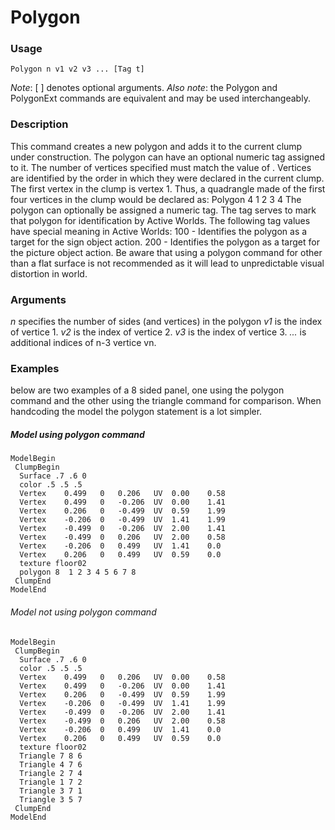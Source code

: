 # Polygon

### Usage
    Polygon n v1 v2 v3 ... [Tag t] 

*Note*: [ ] denotes optional arguments.
*Also note*: the Polygon and PolygonExt commands are equivalent and may be used interchangeably.

### Description
This command creates a new polygon and adds it to the current clump under construction. The polygon can have an optional numeric tag assigned to it. 
The number of vertices specified must match the value of . 
Vertices are identified by the order in which they were declared in the current clump. The first vertex in the clump is vertex 1. Thus, a quadrangle made of the first four vertices in the clump would be declared as: 
Polygon 4 1 2 3 4 
The polygon can optionally be assigned a numeric tag. The tag serves to mark that polygon for identification by Active Worlds. The following tag values have special meaning in Active Worlds: 
100 - Identifies the polygon as a target for the sign object action. 200 - Identifies the polygon as a target for the picture object action.
Be aware that using a polygon command for other than a flat surface is not recommended as it will lead to unpredictable visual distortion in world.

### Arguments
*n* specifies the number of sides (and vertices) in the polygon 
*v1* is the index of vertice 1.
*v2* is the index of vertice 2.
*v3* is the index of vertice 3.
*...* is additional indices of n-3 vertice vn.

### Examples
below are two examples of a 8 sided panel, one using the polygon command and the other using the triangle command for comparison. When handcoding the model the polygon statement is a lot simpler.

##### Model using polygon command

    ModelBegin						
     ClumpBegin
      Surface .7 .6 0
      color .5 .5 .5	
      Vertex	0.499	0	0.206	UV	0.00	0.58
      Vertex	0.499	0	-0.206	UV	0.00	1.41
      Vertex	0.206	0	-0.499	UV	0.59	1.99
      Vertex	-0.206	0	-0.499	UV	1.41	1.99
      Vertex	-0.499	0	-0.206	UV	2.00	1.41
      Vertex	-0.499	0	0.206	UV	2.00	0.58
      Vertex	-0.206	0	0.499	UV	1.41	0.0
      Vertex	0.206	0	0.499	UV	0.59	0.0
      texture floor02						
      polygon 8  1 2 3 4 5 6 7 8						
     ClumpEnd						
    ModelEnd

###### Model not using polygon command

```
ModelBegin						
 ClumpBegin
  Surface .7 .6 0
  color .5 .5 .5	
  Vertex	0.499	0	0.206	UV	0.00	0.58
  Vertex	0.499	0	-0.206	UV	0.00	1.41
  Vertex	0.206	0	-0.499	UV	0.59	1.99
  Vertex	-0.206	0	-0.499	UV	1.41	1.99
  Vertex	-0.499	0	-0.206	UV	2.00	1.41
  Vertex	-0.499	0	0.206	UV	2.00	0.58
  Vertex	-0.206	0	0.499	UV	1.41	0.0
  Vertex	0.206	0	0.499	UV	0.59	0.0
  texture floor02
  Triangle 7 8 6
  Triangle 4 7 6
  Triangle 2 7 4
  Triangle 1 7 2
  Triangle 3 7 1
  Triangle 3 5 7
 ClumpEnd						
ModelEnd
```

